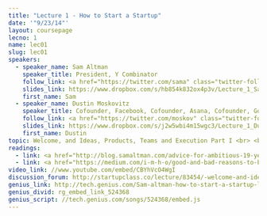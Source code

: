 ```yaml
---
title: "Lecture 1 - How to Start a Startup"
date: '"9/23/14"'
layout: coursepage
lecno: 1
name: lec01
slug: lec01
speakers:
  - speaker_name: Sam Altman
    speaker_title: President, Y Combinator
    follow_link: <a href="https://twitter.com/sama" class="twitter-follow-button" data-show-count="false" data-show-screen-name="true">Follow @sama</a>
    slides_link: https://www.dropbox.com/s/hb854k832ox4p3v/Lecture_1_Sam.pdf?dl=0
    first_name: Sam
  - speaker_name: Dustin Moskovitz
    speaker_title: Cofounder, Facebook, Cofounder, Asana, Cofounder, Good Ventures
    follow_link: <a href="https://twitter.com/moskov" class="twitter-follow-button" data-show-count="false" data-show-screen-name="true">Follow @moskov</a>
    slides_link: https://www.dropbox.com/s/j2w5wbi4m15wgc3/Lecture_1_Dustin.pdf?dl=0
    first_name: Dustin
topic: Welcome, and Ideas, Products, Teams and Execution Part I <br> <br> Why to Start a Startup
readings:
  - link: <a href="http://blog.samaltman.com/advice-for-ambitious-19-year-olds">Advice for Ambitious 19 year olds</a> by Sam Altman
  - link: <a href="https://medium.com/i-m-h-o/good-and-bad-reasons-to-become-an-entrepreneur-decf0766de8d">Good and Bad Reasons to Become an Entrepreneur</a> by Dustin Moskovitz
video_link: //www.youtube.com/embed/CBYhVcO4WgI
discussion_forum: http://startupclass.co/lecture/83454/-welcome-and-ideas-products-teams-and-execution-part-ibr
genius_link: http://tech.genius.com/Sam-altman-how-to-start-a-startup-lecture-1-annotated
genius_divid: rg_embed_link_524368
genius_script: //tech.genius.com/songs/524368/embed.js
---
```

